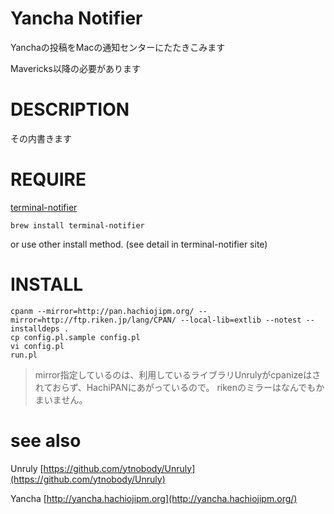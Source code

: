 # Yancha Notifier

Yanchaの投稿をMacの通知センターにたたきこみます

Mavericks以降の必要があります

# DESCRIPTION

その内書きます

# REQUIRE

[terminal-notifier](https://github.com/alloy/terminal-notifier)

```
brew install terminal-notifier
```

or use other install method. (see detail in terminal-notifier site)

# INSTALL

```
cpanm --mirror=http://pan.hachiojipm.org/ --mirror=http://ftp.riken.jp/lang/CPAN/ --local-lib=extlib --notest --installdeps .
cp config.pl.sample config.pl
vi config.pl
run.pl
```

> mirror指定しているのは、利用しているライブラリUnrulyがcpanizeはされておらず、HachiPANにあがっているので。
> rikenのミラーはなんでもかまいません。

# see also

Unruly [https://github.com/ytnobody/Unruly](https://github.com/ytnobody/Unruly)

Yancha [http://yancha.hachiojipm.org](http://yancha.hachiojipm.org/)


